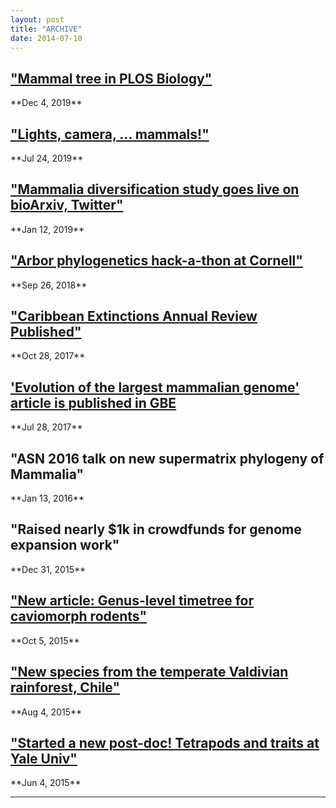 ```yaml
---
layout: post
title: "ARCHIVE"
date: 2014-07-10
---
```



<h2><a href="https://n8u.org/blog/2019/Mammalia-tree-published">"Mammal tree in PLOS Biology"</a></h2>
**Dec 4, 2019**

<h2><a href="https://n8u.org/blog/2019/Lights-camera-mammals">"Lights, camera, ... mammals!"</a></h2>
**Jul 24, 2019**

<h2><a href="https://n8u.org/blog/2019/Preprint-of-Mammalia-tree-study">"Mammalia diversification study goes live on bioArxiv, Twitter"</a></h2>
**Jan 12, 2019**

<h2><a href="https://n8u.org/blog/2018/Arbor-hackathon">
"Arbor phylogenetics hack-a-thon at Cornell"</a></h2>
**Sep 26, 2018**

<h2><a href="https://n8u.org/blog/2017/Caribbean-extinctions-Annual-Review-published">
"Caribbean Extinctions Annual Review Published"</a></h2>
**Oct 28, 2017**

<h2><a href="https://n8u.org/blog/2017/vizRat-paper-published">
'Evolution of the largest mammalian genome' article is published in GBE</a></h2>
**Jul 28, 2017**

<h2><a href="https://n8u.org/blog/2016/Presented-at-Asilomar"></a>"ASN 2016 talk on new supermatrix phylogeny of Mammalia"</h2>
**Jan 13, 2016**

<h2><a href="https://n8u.org/blog/2015/VizRat_crowdfunding"></a>"Raised nearly $1k in crowdfunds for genome expansion work"</h2>
**Dec 31, 2015**

<h2><a href="https://n8u.org/blog/2015/New-article-in-sarem-book">"New article: Genus-level timetree for caviomorph rodents"</a></h2>
**Oct 5, 2015**

<h2><a href="https://n8u.org/blog/2015/New-article-in-JMamm">"New species from the temperate Valdivian rainforest, Chile"</a></h2>
**Aug 4, 2015**

<h2><a href="https://n8u.org/blog/2015/Starting-new-position-atYale">"Started a new post-doc! Tetrapods and traits at Yale Univ"</a></h2>
**Jun 4, 2015**


<hr class="with-margin" />

